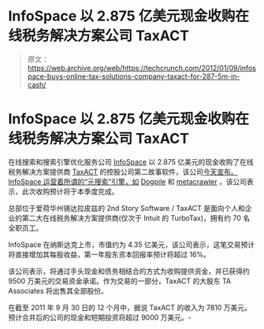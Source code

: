 # InfoSpace 以 2.875 亿美元现金收购在线税务解决方案公司 TaxACT

> 原文：<https://web.archive.org/web/https://techcrunch.com/2012/01/09/infospace-buys-online-tax-solutions-company-taxact-for-287-5m-in-cash/>

# InfoSpace 以 2.875 亿美元现金收购在线税务解决方案公司 TaxACT

在线搜索和搜索引擎优化服务公司 [InfoSpace](https://web.archive.org/web/20230305214810/http://www.crunchbase.com/company/infospace) 以 2.875 亿美元的现金收购了在线税务解决方案提供商 [TaxACT](https://web.archive.org/web/20230305214810/http://www.taxact.com/) 的控股公司第二故事软件，该公司[今天宣布。InfoSpace 运营着所谓的“元搜索”引擎，如](https://web.archive.org/web/20230305214810/http://investor.infospaceinc.com/phoenix.zhtml?c=119056&p=irol-newsArticle&ID=1645740&highlight=) [Dogpile](https://web.archive.org/web/20230305214810/http://dogpile.com/) 和 [metacrawler](https://web.archive.org/web/20230305214810/http://www.metacrawler.com/) ，该公司表示，此次收购预计将于本季度完成。

总部位于爱荷华州锡达拉皮兹的 2nd Story Software / TaxACT 是面向个人和企业的第二大在线税务解决方案提供商(仅次于 Intuit 的 TurboTax)，拥有约 70 名全职员工。

InfoSpace 在纳斯达克上市，市值约为 4.35 亿美元，该公司表示，这笔交易预计将直接增加其每股收益，第一年股东资本回报率预计将超过 16%。

该公司表示，将通过手头现金和债务相结合的方式为收购提供资金，并已获得约 9500 万美元的交易资金承诺。作为交易的一部分，TaxACT 的大股东 TA Associates 将出售其全部股份。

在截至 2011 年 9 月 30 日的 12 个月中，据说 TaxACT 的收入为 7810 万美元。预计合并后的公司的现金和短期投资将超过 9000 万美元。-